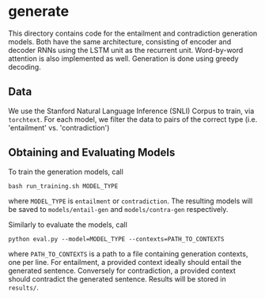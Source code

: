 # generate

This directory contains code for the entailment and contradiction generation models. Both have the same architecture, consisting of encoder and decoder RNNs using the LSTM unit as the recurrent unit. Word-by-word attention is also implemented as well. Generation is done using greedy decoding.

## Data

We use the Stanford Natural Language Inference (SNLI) Corpus to train, via `torchtext`. For each model, we filter the data to pairs of the correct type (i.e. 'entailment' vs. 'contradiction')

## Obtaining and Evaluating Models

To train the generation models, call

`bash run_training.sh MODEL_TYPE`

where `MODEL_TYPE` is `entailment` or `contradiction`. The resulting models will be saved to `models/entail-gen` and `models/contra-gen` respectively.

Similarly to evaluate the models, call

`python eval.py --model=MODEL_TYPE --contexts=PATH_TO_CONTEXTS`

where `PATH_TO_CONTEXTS` is a path to a file containing generation contexts, one per line. For entailment, a provided context ideally should entail the generated sentence. Conversely for contradiction, a provided context should contradict the generated sentence. Results will be stored in `results/`.
